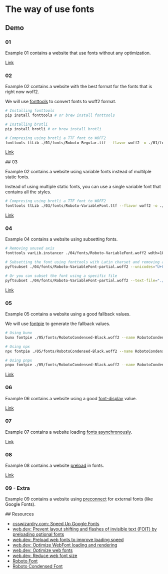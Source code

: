 # The way of use fonts

## Demo

### 01

Example 01 contains a website that use fonts without any optimization.

[Link](./01/index.html)

### 02

Example 02 contains a website with the best format for the fonts that is right now woff2.

We will use [fonttools](https://github.com/fonttools/fonttools) to convert fonts to woff2 format.

```bash
# Installing fonttools
pip install fonttools # or brew install fonttools

# Installing brotli
pip install brotli # or brew install brotli

# Compresing using brotli a TTF font to WOFF2
fonttools ttLib ./01/fonts/Roboto-Regular.ttf --flavor woff2 -o ./01/fonts/Roboto-Regular.woff2
```

[Link](./02/index.html)

## 03

Example 02 contains a website using variable fonts instead of multilple static fonts.

Instead of using multiple static fonts, you can use a single variable font that contains all the styles.

```bash
# Compresing using brotli a TTF font to WOFF2
fonttools ttLib ./03/fonts/Roboto-VariableFont.ttf --flavor woff2 -o ./03/fonts/Roboto-VariableFont.woff2
```

[Link](./03/index.html)

### 04

Example 04 contains a website using subsetting fonts.

```bash
# Removing unused axis
fonttools varLib.instancer ./04/fonts/Roboto-VariableFont.woff2 wdth=100 wght=100:900

# Subsetting the font using fonttools with Latin charset and removing all layout features
pyftsubset ./04/fonts/Roboto-VariableFont-partial.woff2 --unicodes="U+000-5FF" --layout-features="" --flavor="woff2"

# Or you can subset the font using a specific file
pyftsubset ./04/fonts/Roboto-VariableFont-partial.woff2 --text-file="./04/index.html" --layout-features="" --flavor="woff2"
```

[Link](./04/index.html)

### 05

Example 05 contains a website using a good fallback values.

We will use [fontpie](https://github.com/pixel-point/fontpie) to generate the fallback values.

```bash
# Using bunx
bunx fontpie ./05/fonts/RobotoCondensed-Black.woff2 --name RobotoCondensed --weight 900

# Using npx
npx fontpie ./05/fonts/RobotoCondensed-Black.woff2 --name RobotoCondensed --weight 900

# Using pnpx
pnpx fontpie ./05/fonts/RobotoCondensed-Black.woff2 --name RobotoCondensed --weight 900
```

[Link](./05/index.html)

### 06

Example 06 contains a website using a good [font-display](https://developer.mozilla.org/en-US/docs/Web/CSS/@font-face/font-display) value.

[Link](./06/index.html)

### 07

Example 07 contains a website loading [fonts asynchronously](https://www.filamentgroup.com/lab/load-css-simpler/).

[Link](./07/index.html)

### 08

Example 08 contains a website [preload](https://developer.mozilla.org/en-US/docs/Web/HTML/Attributes/rel/preload) in fonts.

[Link](./08/index.html)

### 09 - Extra

Example 09 contains a website using [preconnect](https://developer.mozilla.org/en-US/docs/Web/HTML/Attributes/rel/preconnect) for external fonts (like Google Fonts).

## Resources

- [csswizardry.com: Speed Up Google Fonts](https://csswizardry.com/2020/05/the-fastest-google-fonts/)
- [web.dev: Prevent layout shifting and flashes of invisible text (FOIT) by preloading optional fonts](https://web.dev/articles/preload-optional-fonts)
- [web.dev: Preload web fonts to improve loading speed](https://web.dev/articles/codelab-preload-web-fonts)
- [web.dev: Optimize WebFont loading and rendering](https://web.dev/articles/optimize-webfont-loading)
- [web.dev: Optimize web fonts](https://web.dev/learn/performance/optimize-web-fonts)
- [web.dev: Reduce web font size](https://web.dev/articles/reduce-webfont-size)
- [Roboto Font](https://fonts.google.com/specimen/Roboto)
- [Roboto Condensed Font](https://fonts.google.com/specimen/Roboto+Condensed)